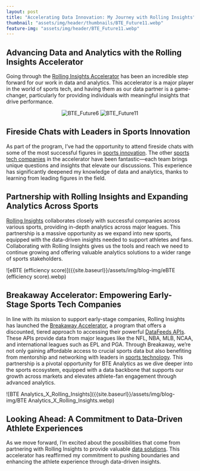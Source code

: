```yaml
---
layout: post
title: "Accelerating Data Innovation: My Journey with Rolling Insights"
thumbnail: "assets/img/header/thumbnails/BTE_Future11.webp"
feature-img: "assets/img/header/BTE_Future11.webp"
---
```


## Advancing Data and Analytics with the Rolling Insights Accelerator

Going through the [Rolling Insights Accelerator](https://rolling-insights.com/breakaway-accelerator/)
 has been an incredible step forward for our work in data and analytics. This accelerator is a major 
 player in the world of sports tech, and having them as our data partner is a game-changer,
  particularly for providing individuals with meaningful insights that drive performance.

<div class="image-gallery" style="text-align: center">
  <img class="img-2" src="{{site.baseurl}}/assets/img/blog-img/BTE_Future6.webp" alt="BTE_Future6" >
  <img class="img-2" src="{{site.baseurl}}/assets/img/blog-img/BTE_Future11.webp" alt="BTE_Future11" >
</div>

## Fireside Chats with Leaders in Sports Innovation

As part of the program, I’ve had the opportunity to attend fireside chats with some of the most 
successful figures in [sports innovation](https://sports.yahoo.com/sports-innovation-lab-announces-global-134200831.html).
 The other [sports tech companies](https://techcrunch.com/tag/sports-technology/) in the accelerator
  have been fantastic—each team brings unique questions and insights that elevate our discussions. 
  This experience has significantly deepened my knowledge of data and analytics, thanks to learning
   from leading figures in the field.

## Partnership with Rolling Insights and Expanding Analytics Across Sports

[Rolling Insights](https://rolling-insights.com/) collaborates closely with successful companies 
across various sports, providing in-depth analytics across major leagues. This partnership is a
 massive opportunity as we expand into new sports, equipped with the data-driven insights needed 
 to support athletes and fans. Collaborating with Rolling Insights gives us the tools and reach 
 we need to continue growing and offering valuable analytics solutions to a wider range of sports 
 stakeholders.

![eBTE (efficiency score)]({{site.baseurl}}/assets/img/blog-img/eBTE (efficiency score).webp)

## Breakaway Accelerator: Empowering Early-Stage Sports Tech Companies

In line with its mission to support early-stage companies, Rolling Insights has launched the
 [Breakaway Accelerator](https://rolling-insights.com/breakaway-accelerator/), a program that
  offers a discounted, tiered approach to accessing their powerful 
  [DataFeeds APIs](https://rolling-insights.com/rolling-insights-datafeeds/overview/). 
  These APIs provide data from major leagues like the NFL, NBA, MLB, NCAA, and international
   leagues such as EPL and PGA. Through Breakaway, we’re not only gaining affordable
    access to crucial sports data but also benefiting from mentorship and networking with 
    leaders in [sports technology](https://mobidev.biz/blog/sports-technology-trends-innovations-to-adopt-in-sports-apps). 
    This partnership is a pivotal opportunity for BTE Analytics as we dive deeper into the 
    sports ecosystem, equipped with a data backbone that supports our growth across markets
     and elevates athlete-fan engagement through advanced analytics.

![BTE Analytics_X_Rolling_Insights]({{site.baseurl}}/assets/img/blog-img/BTE Analytics_X_Rolling_Insights.webp)

## Looking Ahead: A Commitment to Data-Driven Athlete Experiences

As we move forward, I’m excited about the possibilities that come from partnering with Rolling 
Insights to provide valuable [data solutions](https://rolling-insights.com/rolling-insights-datafeeds/historical-data/).
 This accelerator has reaffirmed my commitment to pushing boundaries and enhancing the athlete
  experience through data-driven insights.
